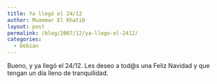 ```yaml
---
title: Ya llegó el 24/12
author: Muammar El Khatib
layout: post
permalink: /blog/2007/12/ya-llego-el-2412/
categories:
  - Debian
---
```

Bueno, y ya llegó el 24/12. Les deseo a tod@s una Feliz Navidad y que tengan un día lleno de tranquilidad.